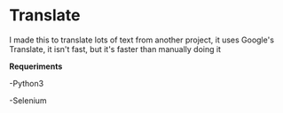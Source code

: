 # Translate
I made this to translate lots of text from another project, it uses Google's Translate, it isn't fast, but it's faster than manually doing it

**Requeriments**

-Python3

-Selenium